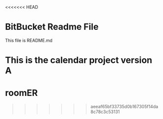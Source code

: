 <<<<<<< HEAD
# BitBucket Readme File
This file is README.md

This is the calendar project version A
=======
roomER
======
>>>>>>> aeeaf65bf33735d0b167305f14da8c78c3c53131
